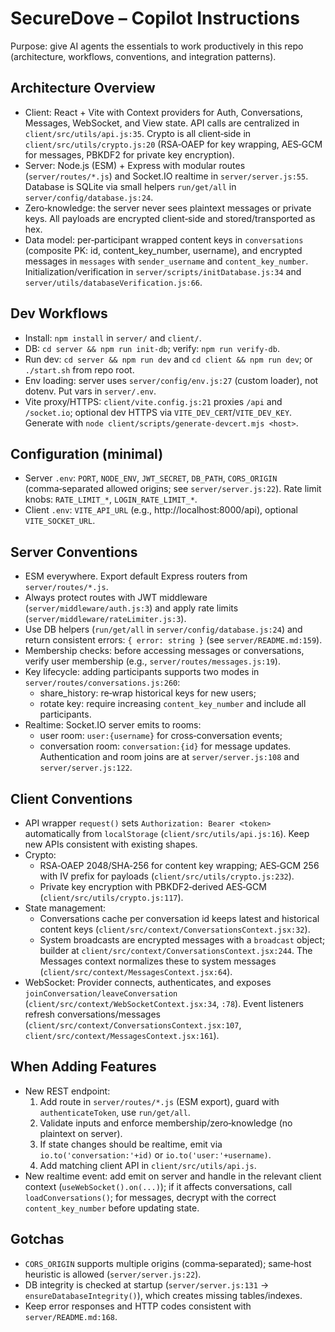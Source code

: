 # SecureDove – Copilot Instructions

Purpose: give AI agents the essentials to work productively in this repo (architecture, workflows, conventions, and integration patterns).

## Architecture Overview
- Client: React + Vite with Context providers for Auth, Conversations, Messages, WebSocket, and View state. API calls are centralized in `client/src/utils/api.js:35`. Crypto is all client‑side in `client/src/utils/crypto.js:20` (RSA‑OAEP for key wrapping, AES‑GCM for messages, PBKDF2 for private key encryption).
- Server: Node.js (ESM) + Express with modular routes (`server/routes/*.js`) and Socket.IO realtime in `server/server.js:55`. Database is SQLite via small helpers `run/get/all` in `server/config/database.js:24`.
- Zero‑knowledge: the server never sees plaintext messages or private keys. All payloads are encrypted client‑side and stored/transported as hex.
- Data model: per‑participant wrapped content keys in `conversations` (composite PK: id, content_key_number, username), and encrypted messages in `messages` with `sender_username` and `content_key_number`. Initialization/verification in `server/scripts/initDatabase.js:34` and `server/utils/databaseVerification.js:66`.

## Dev Workflows
- Install: `npm install` in `server/` and `client/`.
- DB: `cd server && npm run init-db`; verify: `npm run verify-db`.
- Run dev: `cd server && npm run dev` and `cd client && npm run dev`; or `./start.sh` from repo root.
- Env loading: server uses `server/config/env.js:27` (custom loader), not dotenv. Put vars in `server/.env`.
- Vite proxy/HTTPS: `client/vite.config.js:21` proxies `/api` and `/socket.io`; optional dev HTTPS via `VITE_DEV_CERT`/`VITE_DEV_KEY`. Generate with `node client/scripts/generate-devcert.mjs <host>`.

## Configuration (minimal)
- Server `.env`: `PORT`, `NODE_ENV`, `JWT_SECRET`, `DB_PATH`, `CORS_ORIGIN` (comma‑separated allowed origins; see `server/server.js:22`). Rate limit knobs: `RATE_LIMIT_*`, `LOGIN_RATE_LIMIT_*`.
- Client `.env`: `VITE_API_URL` (e.g., http://localhost:8000/api), optional `VITE_SOCKET_URL`.

## Server Conventions
- ESM everywhere. Export default Express routers from `server/routes/*.js`.
- Always protect routes with JWT middleware (`server/middleware/auth.js:3`) and apply rate limits (`server/middleware/rateLimiter.js:3`).
- Use DB helpers (`run/get/all` in `server/config/database.js:24`) and return consistent errors: `{ error: string }` (see `server/README.md:159`).
- Membership checks: before accessing messages or conversations, verify user membership (e.g., `server/routes/messages.js:19`).
- Key lifecycle: adding participants supports two modes in `server/routes/conversations.js:260`:
  - share_history: re‑wrap historical keys for new users;
  - rotate key: require increasing `content_key_number` and include all participants.
- Realtime: Socket.IO server emits to rooms:
  - user room: `user:{username}` for cross‑conversation events;
  - conversation room: `conversation:{id}` for message updates.
  Authentication and room joins are at `server/server.js:108` and `server/server.js:122`.

## Client Conventions
- API wrapper `request()` sets `Authorization: Bearer <token>` automatically from `localStorage` (`client/src/utils/api.js:16`). Keep new APIs consistent with existing shapes.
- Crypto:
  - RSA‑OAEP 2048/SHA‑256 for content key wrapping; AES‑GCM 256 with IV prefix for payloads (`client/src/utils/crypto.js:232`).
  - Private key encryption with PBKDF2‑derived AES‑GCM (`client/src/utils/crypto.js:117`).
- State management:
  - Conversations cache per conversation id keeps latest and historical content keys (`client/src/context/ConversationsContext.jsx:32`).
  - System broadcasts are encrypted messages with a `broadcast` object; builder at `client/src/context/ConversationsContext.jsx:244`. The Messages context normalizes these to system messages (`client/src/context/MessagesContext.jsx:64`).
- WebSocket: Provider connects, authenticates, and exposes `joinConversation/leaveConversation` (`client/src/context/WebSocketContext.jsx:34`, `:78`). Event listeners refresh conversations/messages (`client/src/context/ConversationsContext.jsx:107`, `client/src/context/MessagesContext.jsx:161`).

## When Adding Features
- New REST endpoint:
  1) Add route in `server/routes/*.js` (ESM export), guard with `authenticateToken`, use `run/get/all`.
  2) Validate inputs and enforce membership/zero‑knowledge (no plaintext on server).
  3) If state changes should be realtime, emit via `io.to('conversation:'+id)` or `io.to('user:'+username)`.
  4) Add matching client API in `client/src/utils/api.js`.
- New realtime event: add emit on server and handle in the relevant client context (`useWebSocket().on(...)`); if it affects conversations, call `loadConversations()`; for messages, decrypt with the correct `content_key_number` before updating state.

## Gotchas
- `CORS_ORIGIN` supports multiple origins (comma‑separated); same‑host heuristic is allowed (`server/server.js:22`).
- DB integrity is checked at startup (`server/server.js:131` → `ensureDatabaseIntegrity()`), which creates missing tables/indexes.
- Keep error responses and HTTP codes consistent with `server/README.md:168`.

